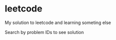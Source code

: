 # leetcode
My solution to leetcode and learning someting else

Search by problem IDs to see solution
